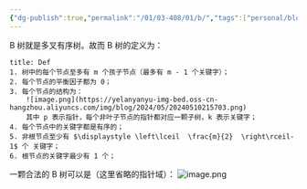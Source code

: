 ```yaml
---
{"dg-publish":true,"permalink":"/01/03-408/01/b/","tags":["personal/blog","algorithm/数据结构/有序表","algorithm/数据结构/B树"]}
---
```


B 树就是多叉有序树。故而 B 树的定义为：
```ad-note
title: Def
1. 树中的每个节点至多有 m 个孩子节点（最多有 m - 1 个关键字）；
2. 每个节点的平衡因子都为 0；
3. 每个节点的结构为：
	![image.png](https://yelanyanyu-img-bed.oss-cn-hangzhou.aliyuncs.com/img/blog/2024/05/20240510215703.png)
	其中 p 表示指针，每个非叶子节点的指针都对应一颗子树，k 表示关键字；
4. 每个节点中的关键字都是有序的；
5. 非根节点至少有 $\displaystyle \left\lceil  \frac{m}{2}  \right\rceil-1$ 个 关键字；
6. 根节点的关键字最少有 1 个；
```


一颗合法的 B 树可以是（这里省略的指针域）：
![image.png](https://yelanyanyu-img-bed.oss-cn-hangzhou.aliyuncs.com/img/blog/2024/05/20240510220043.png)


